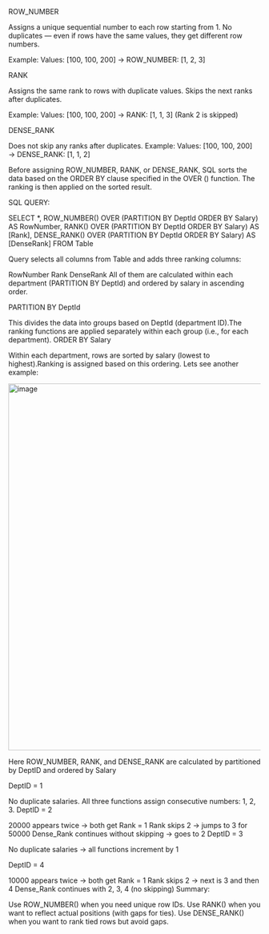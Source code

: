 ROW_NUMBER

Assigns a unique sequential number to each row starting from 1.
No duplicates — even if rows have the same values, they get different row numbers.

Example:
Values: [100, 100, 200] → ROW_NUMBER: [1, 2, 3]

RANK

Assigns the same rank to rows with duplicate values.
Skips the next ranks after duplicates.

Example:
Values: [100, 100, 200] → RANK: [1, 1, 3]
(Rank 2 is skipped)

DENSE_RANK

Does not skip any ranks after duplicates.
Example:
Values: [100, 100, 200] → DENSE_RANK: [1, 1, 2]

Before assigning ROW_NUMBER, RANK, or DENSE_RANK, SQL sorts the data based on the ORDER BY clause specified in the OVER () function.
The ranking is then applied on the sorted result.

SQL QUERY:

SELECT *,
ROW_NUMBER() OVER (PARTITION BY DeptId ORDER BY Salary) AS RowNumber,
RANK() OVER (PARTITION BY DeptId ORDER BY Salary) AS [Rank],
DENSE_RANK() OVER (PARTITION BY DeptId ORDER BY Salary) AS [DenseRank] FROM Table

Query selects all columns from Table and adds three ranking columns:

RowNumber
Rank
DenseRank
All of them are calculated within each department (PARTITION BY DeptId) and ordered by salary in ascending order.

PARTITION BY DeptId

This divides the data into groups based on DeptId (department ID).The ranking functions are applied separately within each group (i.e., for each department).
ORDER BY Salary

Within each department, rows are sorted by salary (lowest to highest).Ranking is assigned based on this ordering.
Lets see another example:

<img width="1286" height="732" alt="image" src="https://github.com/user-attachments/assets/9d94233e-0586-4ba5-91e3-139801d339ce" />


Here ROW_NUMBER, RANK, and DENSE_RANK are calculated by partitioned by DeptID and ordered by Salary

DeptID = 1

No duplicate salaries.
All three functions assign consecutive numbers: 1, 2, 3.
DeptID = 2

20000 appears twice → both get Rank = 1
Rank skips 2 → jumps to 3 for 50000
Dense_Rank continues without skipping → goes to 2
DeptID = 3

No duplicate salaries → all functions increment by 1

DeptID = 4

10000 appears twice → both get Rank = 1
Rank skips 2 → next is 3 and then 4
Dense_Rank continues with 2, 3, 4 (no skipping)
Summary:

Use ROW_NUMBER() when you need unique row IDs.
Use RANK() when you want to reflect actual positions (with gaps for ties).
Use DENSE_RANK() when you want to rank tied rows but avoid gaps.
